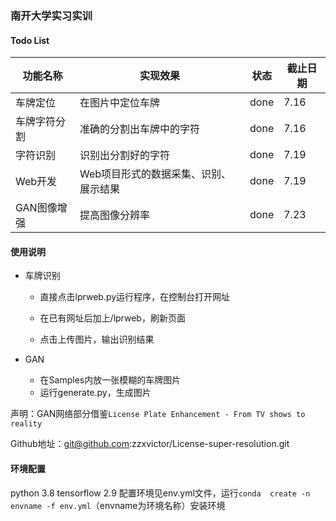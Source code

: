 
### 南开大学实习实训
#### Todo List

| **功能名称** | **实现效果**                          | 状态 | 截止日期 |
| ------------ | ------------------------------------- | ---- | -------- |
| 车牌定位     | 在图片中定位车牌                      | done | 7.16     |
| 车牌字符分割 | 准确的分割出车牌中的字符              | done | 7.16     |
| 字符识别     | 识别出分割好的字符                    | done | 7.19     |
| Web开发      | Web项目形式的数据采集、识别、展示结果 | done | 7.19     |
| GAN图像增强  | 提高图像分辨率                        | done | 7.23     |

#### 使用说明

- 车牌识别

  - 直接点击lprweb.py运行程序，在控制台打开网址

  - 在已有网址后加上/lprweb，刷新页面

  - 点击上传图片，输出识别结果

- GAN

  - 在Samples内放一张模糊的车牌图片
  - 运行generate.py，生成图片

声明：GAN网络部分借鉴`License Plate Enhancement - From TV shows to reality`


Github地址：git@github.com:zzxvictor/License-super-resolution.git


#### 环境配置
python 3.8
tensorflow 2.9
配置环境见env.yml文件，运行`conda  create -n envname -f env.yml`（envname为环境名称）安装环境

